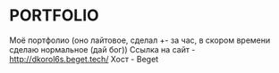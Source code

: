 # PORTFOLIO
Моё портфолио (оно лайтовое, сделал +- за час, в скором времени сделаю нормальное (дай бог))
Ссылка на сайт - http://dkorol6s.beget.tech/
Хост - Beget
